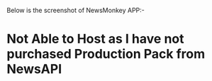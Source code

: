 Below is the screenshot of NewsMonkey APP:-
<img src="/public/SS.png" alt="">
# Not Able to Host as I have not purchased Production Pack from NewsAPI
